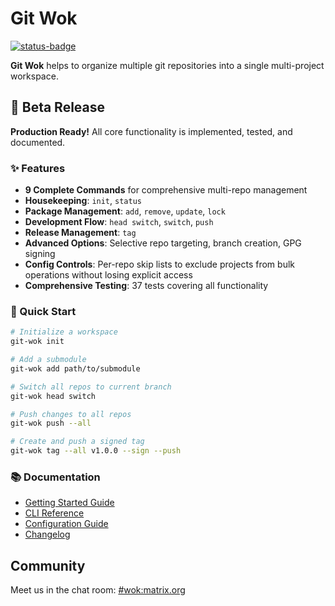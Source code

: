 # Git Wok

[![status-badge](https://ci.codeberg.org/api/badges/12553/status.svg)](https://ci.codeberg.org/repos/12553)

**Git Wok** helps to organize multiple git repositories into a single multi-project workspace.

## 🚀 Beta Release

**Production Ready!** All core functionality is implemented, tested, and documented.

### ✨ Features

- **9 Complete Commands** for comprehensive multi-repo management
- **Housekeeping**: `init`, `status`
- **Package Management**: `add`, `remove`, `update`, `lock`
- **Development Flow**: `head switch`, `switch`, `push`
- **Release Management**: `tag`
- **Advanced Options**: Selective repo targeting, branch creation, GPG signing
- **Config Controls**: Per-repo skip lists to exclude projects from bulk operations without losing explicit access
- **Comprehensive Testing**: 37 tests covering all functionality

### 🎯 Quick Start

```bash
# Initialize a workspace
git-wok init

# Add a submodule
git-wok add path/to/submodule

# Switch all repos to current branch
git-wok head switch

# Push changes to all repos
git-wok push --all

# Create and push a signed tag
git-wok tag --all v1.0.0 --sign --push
```

### 📚 Documentation

- [Getting Started Guide](docs/getting-started.md)
- [CLI Reference](docs/cli.md)
- [Configuration Guide](docs/wokfile.md)
- [Changelog](CHANGELOG.md)

## Community

Meet us in the chat room: [#wok:matrix.org](https://matrix.to/#/#wok:matrix.org)
